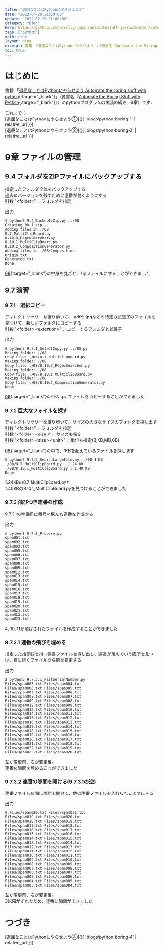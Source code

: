 ```yaml
---
title: "退屈なことはPythonにやらせよう③"
date: "2022-07-20 21:00:00"
update: "2022-07-20 21:00:00"
category: "Blog"
hero: https://github.com/oreilly-japan/automatestuff-ja/raw/master/automate-the-boring-stuff-with-python.png
tags: ["python"]
math: true
layout: blog
excerpt: 書籍 「退屈なことはPythonにやらせよう 」（原書名『Automate the Boring Stuff with Python』）のpythonプログラムの実装の続き（9章）です。
toc: true
---
```


# はじめに

書籍 「[退屈なことはPythonにやらせよう Automate the boring stuff with python](https://www.oreilly.co.jp/books/9784873117782/){:target="_blank"}」（原書名『[Automate the Boring Stuff with Python](https://www.nostarch.com/automatestuff){:target="_blank"}』）のpythonプログラムの実装の続き（9章）です．

これまで：  
[退屈なことはPythonにやらせよう①]({{ 'blogs/python-boring-1' | relative_url }})  
[退屈なことはPythonにやらせよう②]({{ 'blogs/python-boring-2' | relative_url }})

<!--more-->

# 9章 ファイルの管理
## 9.4 フォルダをZIPファイルにバックアップする
指定したフォルダ全体をバックアップする  
過去のバージョンを残すために連番が付くようにする  
引数 "\<folder\>"： フォルダを指定

<script src="https://gist.github.com/Absolute-Value/77ddd3fa68dae534ed47cb529e9fa141.js"></script>

出力
```console
$ python3 9.4_BackupToZip.py ../08
Creating 08_1.zip...
Adding files in ./08
8.7_MultiClipBoard.py
8.10.3_RegexSearcher.py
8.10.1_MultiClipBoard.py
8.10.2_CompositionGenerator.py
Adding files in ./08/Composition
Origin.txt
Generated.txt
Done.
```
[08](https://github.com/Absolute-Value/Automate-the-boring-stuff-with-python/tree/main/08){:target="_blank"}の中身を丸ごと、zipファイルにすることができました

## 9.7 演習
### 9.7.1　選択コピー
ディレクトリツリーを渡り歩いて、.pdfや.jpgなどの特定の拡張子のファイルを見つけて、新しいフォルダにコピーする  
引数 "\<folder\> \<extention\>"： コピーするフォルダと拡張子

<script src="https://gist.github.com/Absolute-Value/7f151f31edd9a4333becb9d19c304960.js"></script>

出力
```console
$ python3 9.7.1_SelectCopy.py ../08 py
Making folder: ./08
Copy file: ./08/8.7_MultiClipBoard.py
Making folder: ./08
Copy file: ./08/8.10.3_RegexSearcher.py
Making folder: ./08
Copy file: ./08/8.10.1_MultiClipBoard.py
Making folder: ./08
Copy file: ./08/8.10.2_CompositionGenerator.py
Done.
```
[08](https://github.com/Absolute-Value/Automate-the-boring-stuff-with-python/tree/main/08){:target="_blank"}の中の .py ファイルをコピーすることができました

### 9.7.2 巨大なフォイルを探す
ディレクトリツリーを渡り歩いて、サイズの大きなサイズのフォルダを探し出す  
引数 "\<folder\>"： フォルダを指定  
引数 "\<folder\> \<size\>"： サイズも指定  
引数 "\<folder\> \<size\> \<unit\>"： 単位も指定(B,KB,MB,GB)

<script src="https://gist.github.com/Absolute-Value/23e9cc3bdc06517041098122ebded014.js"></script>

[08](https://github.com/Absolute-Value/Automate-the-boring-stuff-with-python/tree/main/08){:target="_blank"}の中で、1KBを超えているファイルを探します

```console
$ python3 9.7.2_SearchLargeFile.py ../08 1 KB
./08/8.7_MultiClipBoard.py : 1.24 KB
./08/8.10.1_MultiClipBoard.py : 1.40 KB
Done.
```

1.24KBの8.7_MultiClipBoard.pyと  
1.40KBの8.10.1_MultiClipBoard.pyを見つけることができました

### 9.7.3 飛びつき連番の作成
9.7.3.1の準備用に番号の飛んだ連番を作成する

<script src="https://gist.github.com/Absolute-Value/475e83ba78629e4c61149dee763fa1f0.js"></script>

出力
```console
$ python3 9.7.3_Prepare.py
spam001.txt
spam002.txt
spam003.txt
spam005.txt
spam006.txt
spam007.txt
spam008.txt
spam009.txt
spam012.txt
spam013.txt
spam014.txt
spam015.txt
spam016.txt
spam017.txt
spam018.txt
spam019.txt
spam020.txt
spam021.txt
spam022.txt
spam023.txt
```

4, 10, 11が飛ばされたファイルを作成することができました

### 9.7.3.1 連番の飛びを埋める
指定した接頭語を持つ連番ファイルを探し出し、連番が飛んでいる箇所を見つけ、後に続くファイルの名前を変更する

<script src="https://gist.github.com/Absolute-Value/08aea4f0120affcc2bf354d523689e75.js"></script>

出力
```console
$ python3 9.7.3.1_FillSerialNumber.py 
Files/spam005.txt Files/spam004.txt
Files/spam006.txt Files/spam005.txt
Files/spam007.txt Files/spam006.txt
Files/spam008.txt Files/spam007.txt
Files/spam009.txt Files/spam008.txt
Files/spam012.txt Files/spam009.txt
Files/spam013.txt Files/spam010.txt
Files/spam014.txt Files/spam011.txt
Files/spam015.txt Files/spam012.txt
Files/spam016.txt Files/spam013.txt
Files/spam017.txt Files/spam014.txt
Files/spam018.txt Files/spam015.txt
Files/spam019.txt Files/spam016.txt
Files/spam020.txt Files/spam017.txt
Files/spam021.txt Files/spam018.txt
Files/spam022.txt Files/spam019.txt
Files/spam023.txt Files/spam020.txt
```
左が変更前、右が変更後。  
連番の隙間を埋めることができました

### 9.7.3.2 連番の隙間を開ける(9.7.3.1の逆)
連番ファイルの間に隙間を開けて、他の連番ファイルを入れられるようにする

<script src="https://gist.github.com/Absolute-Value/966b63d98e685ed6c17d5e1069676efd.js"></script>

出力
```console
$ Files/spam020.txt Files/spam021.txt
Files/spam019.txt Files/spam020.txt
Files/spam018.txt Files/spam019.txt
Files/spam017.txt Files/spam018.txt
Files/spam016.txt Files/spam017.txt
Files/spam015.txt Files/spam016.txt
Files/spam014.txt Files/spam015.txt
Files/spam013.txt Files/spam014.txt
Files/spam012.txt Files/spam013.txt
Files/spam011.txt Files/spam012.txt
Files/spam010.txt Files/spam011.txt
Files/spam009.txt Files/spam010.txt
Files/spam008.txt Files/spam009.txt
Files/spam007.txt Files/spam008.txt
Files/spam006.txt Files/spam007.txt
Files/spam005.txt Files/spam006.txt
Files/spam004.txt Files/spam005.txt
Files/spam003.txt Files/spam004.txt
```
左が変更前、右が変更後。  
3以降がずれたため、連番に隙間ができました

# つづき
[退屈なことはPythonにやらせよう④]({{ 'blogs/python-boring-4' | relative_url }})